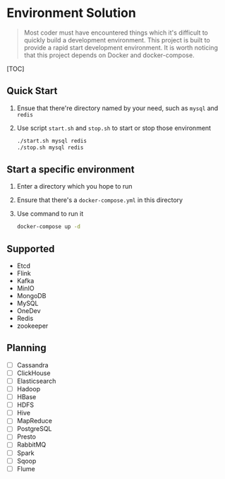 # Environment Solution

> Most coder must have encountered things which it's difficult to quickly build a development environment. This project is built to provide a rapid start development environment. It is worth noticing that this project depends on Docker and docker-compose.

[TOC]

## Quick Start

1. Ensue that there're directory named by your need, such as `mysql` and `redis`
2. Use script `start.sh` and `stop.sh` to start or stop those environment

   ```sh
   ./start.sh mysql redis
   ./stop.sh mysql redis
   ```

## Start a specific environment

1. Enter a directory which you hope to run
2. Ensure that there's a `docker-compose.yml` in this directory
3. Use command to run it

   ```sh
   docker-compose up -d
   ```

## Supported

- Etcd
- Flink
- Kafka
- MinIO
- MongoDB
- MySQL
- OneDev
- Redis
- zookeeper

## Planning

- [ ] Cassandra
- [ ] ClickHouse
- [ ] Elasticsearch
- [ ] Hadoop
- [ ] HBase
- [ ] HDFS
- [ ] Hive
- [ ] MapReduce
- [ ] PostgreSQL
- [ ] Presto
- [ ] RabbitMQ
- [ ] Spark
- [ ] Sqoop
- [ ] Flume
